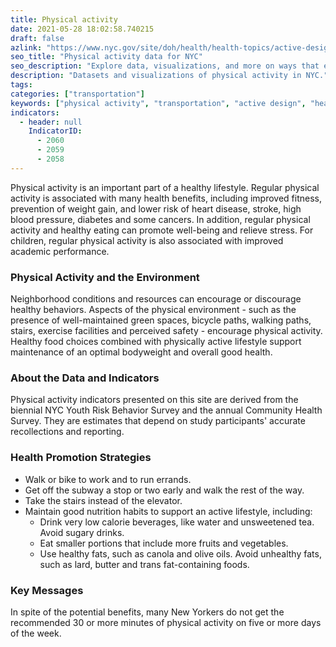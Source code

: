 ```yaml
---
title: Physical activity
date: 2021-05-28 18:02:58.740215
draft: false
azlink: "https://www.nyc.gov/site/doh/health/health-topics/active-design.page"
seo_title: "Physical activity data for NYC"
seo_description: "Explore data, visualizations, and more on ways that environments shape health in New York City's neighborhoods."
description: "Datasets and visualizations of physical activity in NYC."
tags:
categories: ["transportation"]
keywords: ["physical activity", "transportation", "active design", "health"]
indicators:
  - header: null
    IndicatorID:
      - 2060
      - 2059
      - 2058
---
```


Physical activity is an important part of a healthy lifestyle. Regular physical activity is associated with many health benefits, including improved fitness, prevention of weight gain, and lower risk of heart disease, stroke, high blood pressure, diabetes and some cancers. In addition, regular physical activity and healthy eating can promote well-being and relieve stress. For children, regular physical activity is also associated with improved academic performance.

### Physical Activity and the Environment

Neighborhood conditions and resources can encourage or discourage healthy behaviors. Aspects of the physical environment - such as the presence of well-maintained green spaces, bicycle paths, walking paths, stairs, exercise facilities and perceived safety - encourage physical activity. Healthy food choices combined with physically active lifestyle support maintenance of an optimal bodyweight and overall good health.

### About the Data and Indicators

Physical activity indicators presented on this site are derived from the biennial NYC Youth Risk Behavior Survey and the annual Community Health Survey. They are estimates that depend on study participants' accurate recollections and reporting.

### Health Promotion Strategies

- Walk or bike to work and to run errands.
- Get off the subway a stop or two early and walk the rest of the way.
- Take the stairs instead of the elevator.
- Maintain good nutrition habits to support an active lifestyle, including:
  - Drink very low calorie beverages, like water and unsweetened tea. Avoid sugary drinks.
  - Eat smaller portions that include more fruits and vegetables.
  - Use healthy fats, such as canola and olive oils. Avoid unhealthy fats, such as lard, butter and trans fat-containing foods.

### Key Messages

In spite of the potential benefits, many New Yorkers do not get the recommended 30 or more minutes of physical activity on five or more days of the week.
